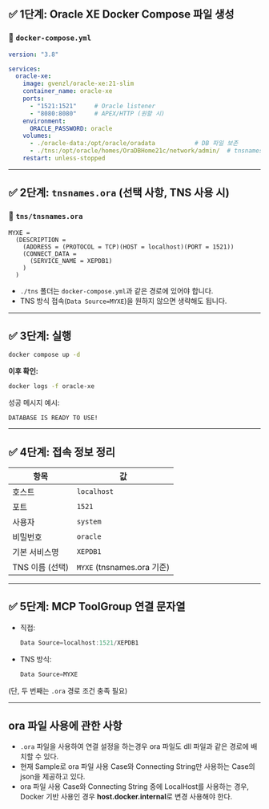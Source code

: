 ## ✅ 1단계: Oracle XE Docker Compose 파일 생성

### 📄 `docker-compose.yml`

```yaml
version: "3.8"

services:
  oracle-xe:
    image: gvenzl/oracle-xe:21-slim
    container_name: oracle-xe
    ports:
      - "1521:1521"     # Oracle listener
      - "8080:8080"     # APEX/HTTP (원할 시)
    environment:
      ORACLE_PASSWORD: oracle
    volumes:
      - ./oracle-data:/opt/oracle/oradata           # DB 파일 보존
      - ./tns:/opt/oracle/homes/OraDBHome21c/network/admin/  # tnsnames.ora 마운트 (선택사항)
    restart: unless-stopped
```

---

## ✅ 2단계: `tnsnames.ora` (선택 사항, TNS 사용 시)

### 📄 `tns/tnsnames.ora`

```ora
MYXE =
  (DESCRIPTION =
    (ADDRESS = (PROTOCOL = TCP)(HOST = localhost)(PORT = 1521))
    (CONNECT_DATA =
      (SERVICE_NAME = XEPDB1)
    )
  )
```

* `./tns` 폴더는 `docker-compose.yml`과 같은 경로에 있어야 합니다.
* TNS 방식 접속(`Data Source=MYXE`)을 원하지 않으면 생략해도 됩니다.

---

## ✅ 3단계: 실행

```bash
docker compose up -d
```

**이후 확인:**

```bash
docker logs -f oracle-xe
```

성공 메시지 예시:

```
DATABASE IS READY TO USE!
```

---

## ✅ 4단계: 접속 정보 정리

| 항목          | 값                        |
| ----------- | ------------------------ |
| 호스트         | `localhost`              |
| 포트          | `1521`                   |
| 사용자         | `system`                 |
| 비밀번호        | `oracle`                 |
| 기본 서비스명     | `XEPDB1`                 |
| TNS 이름 (선택) | `MYXE` (tnsnames.ora 기준) |

---

## ✅ 5단계: MCP ToolGroup 연결 문자열

* 직접:

  ```csharp
  Data Source=localhost:1521/XEPDB1
  ```

* TNS 방식:

  ```csharp
  Data Source=MYXE
  ```

(단, 두 번째는 `.ora` 경로 조건 충족 필요)

---


##  **ora** 파일 사용에 관한 사항

* `.ora` 파일을 사용하여 연결 설정을 하는경우 ora 파일도 dll 파일과 같은 경로에 배치할 수 있다.
* 현재 Sample로 ora 파일 사용 Case와 Connecting String만 사용하는 Case의 json을 제공하고 있다.
* ora 파일 사용 Case와 Connecting String 중에 LocalHost를 사용하는 경우, Docker 기반 사용인 경우 **host.docker.internal**로 변경 사용해야 한다.